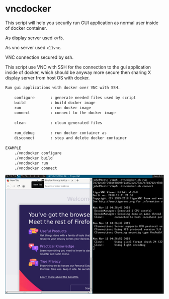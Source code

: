 # vncdocker

This script will help you securily run GUI application 
as normal user inside of docker container.

As display server used `xvfb`.

As vnc server used `x11vnc`.

VNC connection secured by ssh.


This script use VNC with SSH for the connection to the gui application
inside of docker, which should be anyway more secure then 
sharing X display server from host OS with docker.
```
Run gui applications with docker over VNC with SSH.

	configure       : generate needed files used by script
	build           : build docker image
	run             : run docker image
	connect         : connect to the docker image

	clean           : clean generated files

	run_debug       : run docker container as 
	disconect       : stop and delete docker container

EXAMPLE
	./vncdocker configure
	./vncdocker build
	./vncdocker run
	./vncdocker connect
```	
![example](doc/img.png)

